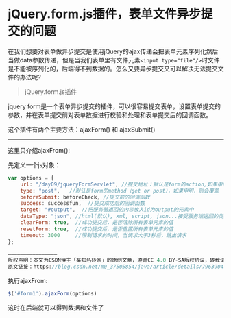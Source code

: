 # jQuery.form.js插件，表单文件异步提交的问题

在我们想要对表单做异步提交是使用jQuery的ajax传递会把表单元素序列化然后当做data参数传递，但是当我们表单里有文件元素`<input type="file"/>`时文件是不能被序列化的，后端得不到数据的。怎么又要异步提交又可以解决无法提交文件的办法呢?

> jQuery.form.js插件

jquery form是一个表单异步提交的插件，可以很容易提交表单，设置表单提交的参数，并在表单提交前对表单数据进行校验和处理和表单提交后的回调函数。

这个插件有两个主要方法：ajaxForm() 和 ajaxSubmit()

---

这里只介绍ajaxFrom():

先定义一个js对象：

```js
var options = {
    url: "/day09/jqueryFormServlet", //提交地址：默认是form的action,如果申明,则会覆盖
    type: "post",   //默认是form的method（get or post），如果申明，则会覆盖
    beforeSubmit: beforeCheck, //提交前的回调函数
    success: successfun,  //提交成功后的回调函数
    target: "#output",  //把服务器返回的内容放入id为output的元素中
    dataType: "json", //html(默认), xml, script, json...接受服务端返回的类型
    clearForm: true,  //成功提交后，是否清除所有表单元素的值
    resetForm: true,  //成功提交后，是否重置所有表单元素的值
    timeout: 3000     //限制请求的时间，当请求大于3秒后，跳出请求
};

————————————————
版权声明：本文为CSDN博主「某知名砖家」的原创文章，遵循CC 4.0 BY-SA版权协议，转载请附上原文出处链接及本声明。
原文链接：https://blog.csdn.net/m0_37505854/java/article/details/79639046
```

执行ajaxFrom:

```js
$('#form1').ajaxForm(options)
```

这时在后端就可以得到数据和文件了

